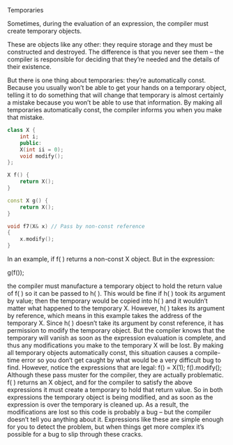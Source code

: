 Temporaries

Sometimes, during the evaluation of an expression, the compiler must create temporary objects.

These are objects like any other: they require storage and they must be constructed and destroyed. The difference is that you never see them – the compiler is responsible for deciding that they’re needed and the details of their existence.

But there is one thing about temporaries: they’re automatically const. Because you usually won’t be able to get your hands on a temporary object, telling it to do something that will change that temporary is almost certainly a mistake because you won’t be able to use that information. By making all temporaries automatically const, the compiler informs you when you make that mistake.

```cpp
class X {
	int i;
	public:
	X(int ii = 0);
	void modify();
};

X f() {
	return X();
}

const X g() {
	return X();
}

void f7(X& x) // Pass by non-const reference
{
	x.modify();
}
```

In an example, if f( ) returns a non-const X object. But in the
expression:

g(f());

the compiler must manufacture a temporary object to hold the
return value of f( ) so it can be passed to h( ). This would be fine if
h( ) took its argument by value; then the temporary would be
copied into h( ) and it wouldn’t matter what happened to the
temporary X. However, h( ) takes its argument by reference, which
means in this example takes the address of the temporary X. Since
h( ) doesn’t take its argument by const reference, it has permission
to modify the temporary object. But the compiler knows that the
temporary will vanish as soon as the expression evaluation is
complete, and thus any modifications you make to the temporary X
will be lost. By making all temporary objects automatically const,
this situation causes a compile-time error so you don’t get caught
by what would be a very difficult bug to find.
However, notice the expressions that are legal:
f() = X(1);
f().modify();
Although these pass muster for the compiler, they are actually
problematic. f( ) returns an X object, and for the compiler to satisfy
the above expressions it must create a temporary to hold that
return value. So in both expressions the temporary object is being
modified, and as soon as the expression is over the temporary is
cleaned up. As a result, the modifications are lost so this code is
probably a bug – but the compiler doesn’t tell you anything about
it. Expressions like these are simple enough for you to detect the
problem, but when things get more complex it’s possible for a bug
to slip through these cracks.
